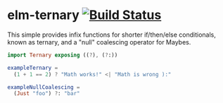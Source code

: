 elm-ternary [![Build Status][ci-svg]][ci-url]
==================

[ci-svg]: https://circleci.com/gh/rogeriochaves/elm-ternary.svg?style=shield
[ci-url]: https://circleci.com/gh/rogeriochaves/elm-ternary

This simple provides infix functions for shorter if/then/else
conditionals, known as ternary, and a "null" coalescing operator for Maybes.

```elm
import Ternary exposing ((?), (?:))

exampleTernary =
  (1 + 1 == 2) ? "Math works!" <| "Math is wrong ):"

exampleNullCoalescing =
  (Just "foo") ?: "bar"
```

